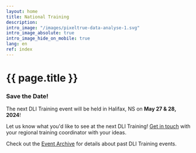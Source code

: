 ```yaml
---
layout: home
title: National Training
description:
intro_image: "/images/pixeltrue-data-analyse-1.svg"
intro_image_absolute: true
intro_image_hide_on_mobile: true
lang: en
ref: index
---
```


# {{ page.title }}

<!-- the date / register box on the homepage lives in _layouts/home.html and _data/contact.yml
Change the information in the box in contact.yml, and turn the box off and on in home.html
-->


### Save the Date!

The next DLI Training event will be held in Halifax, NS on **May 27 & 28, 2024**!

<!--
All of the training materials are available in English and French in the [CUDO Repository](https://cudo.carleton.ca/dli-training/4360), as well as linked to each of the session descriptions in the [Schedule](/en/schedule).

We also invite you to submit your [feedback](/en/feedback) on the sessions.

-->

Let us know what you'd like to see at the next DLI Training! [Get in touch](/en/contact) with your regional training coordinator with your ideas.

Check out the [Event Archive](/en/archive) for details about past DLI Training events.


<!--

Welcome to the 2023 DLI National Training. [We have an action packed program this year!]({% link en/program.md %})



Simultaneous translation will be available for every session. Please register using the link below.



Webinars will be hosted using Zoom. You can join using your browser, but there are more features available if you [download the free application](https://zoom.us/download).

-->

